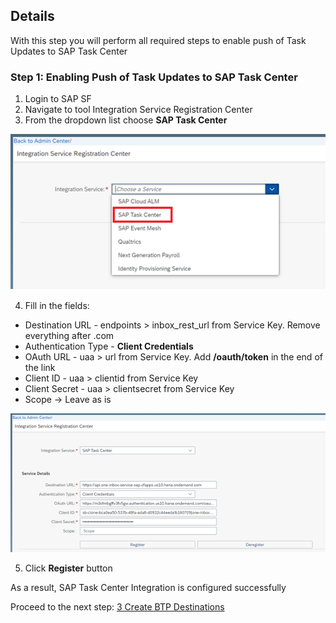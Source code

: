 ## Details

With this step you will perform all required steps to enable push of Task Updates to SAP Task Center


### Step 1: Enabling Push of Task Updates to SAP Task Center

1. Login to SAP SF
2. Navigate to tool Integration Service Registration Center
3. From the dropdown list choose **SAP Task Center**


![SAP Task Center](./Images/1.3.1.png "SAP Task Center")

4. Fill in the fields:

- Destination URL - endpoints > inbox_rest_url from Service Key. Remove everything after .com
- Authentication Type - **Client Credentials**
- OAuth URL - uaa > url from Service Key. Add **/oauth/token** in the end of the link
- Client ID - uaa > clientid from Service Key
- Client Secret - uaa > clientsecret from Service Key
- Scope -> Leave as is


![SAP Task Center Configuration](./Images/1.4.1.png "SAP Task Center Configuration")

5. Click **Register** button

As a result, SAP Task Center Integration is configured successfully


Proceed to the next step: [3 Create BTP Destinations](https://github.com/Sereg20/Task_Center/blob/master/SF_config/3%20Create%20BTP%20destinations/README.md)
